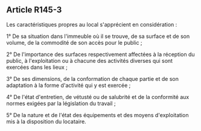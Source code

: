 Article R145-3
----
Les caractéristiques propres au local s'apprécient en considération :

1° De sa situation dans l'immeuble où il se trouve, de sa surface et de son
volume, de la commodité de son accès pour le public ;

2° De l'importance des surfaces respectivement affectées à la réception du
public, à l'exploitation ou à chacune des activités diverses qui sont exercées
dans les lieux ;

3° De ses dimensions, de la conformation de chaque partie et de son adaptation à
la forme d'activité qui y est exercée ;

4° De l'état d'entretien, de vétusté ou de salubrité et de la conformité aux
normes exigées par la législation du travail ;

5° De la nature et de l'état des équipements et des moyens d'exploitation mis à
la disposition du locataire.

